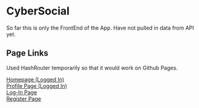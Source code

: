 # CyberSocial

So far this is only the FrontEnd of the App. Have not pulled in data from API yet. 


## Page Links
Used HashRouter temporarily so that it would work on Github Pages. 

<a href="https://andrewjustinw.github.io/Cyber-Social/#/">Homepage (Logged In)</a>  \
<a href="https://andrewjustinw.github.io/Cyber-Social/#/ExampleProfile">Profile Page (Logged In)</a> \
<a href="https://andrewjustinw.github.io/Cyber-Social/#/login">Log-In Page </a> \
<a href="https://andrewjustinw.github.io/Cyber-Social/#/register">Register Page</a>  

